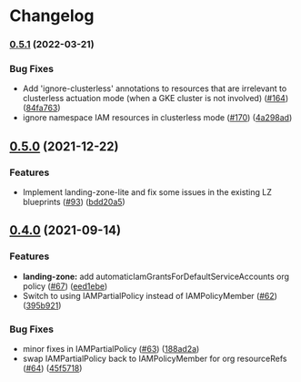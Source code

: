 # Changelog

### [0.5.1](https://github.com/GoogleCloudPlatform/blueprints/compare/landing-zone-blueprint-v0.5.0...landing-zone-blueprint-v0.5.1) (2022-03-21)


### Bug Fixes

* Add 'ignore-clusterless' annotations to resources that are irrelevant to clusterless actuation mode (when a GKE cluster is not involved) ([#164](https://github.com/GoogleCloudPlatform/blueprints/issues/164)) ([84fa763](https://github.com/GoogleCloudPlatform/blueprints/commit/84fa76359253eca234ab5664a97c62dc88b1a860))
* ignore namespace IAM resources in clusterless mode ([#170](https://github.com/GoogleCloudPlatform/blueprints/issues/170)) ([4a298ad](https://github.com/GoogleCloudPlatform/blueprints/commit/4a298addae80b239b8a298bf6a057a242470a081))

## [0.5.0](https://www.github.com/GoogleCloudPlatform/blueprints/compare/landing-zone-blueprint-v0.4.0...landing-zone-blueprint-v0.5.0) (2021-12-22)


### Features

* Implement landing-zone-lite and fix some issues in the existing LZ blueprints ([#93](https://www.github.com/GoogleCloudPlatform/blueprints/issues/93)) ([bdd20a5](https://www.github.com/GoogleCloudPlatform/blueprints/commit/bdd20a5f8a5ae54099a254835b8fce15946bf8e9))

## [0.4.0](https://www.github.com/GoogleCloudPlatform/blueprints/compare/landing-zone-blueprint-v0.3.0...landing-zone-blueprint-v0.4.0) (2021-09-14)


### Features

* **landing-zone:** add automaticIamGrantsForDefaultServiceAccounts org policy ([#67](https://www.github.com/GoogleCloudPlatform/blueprints/issues/67)) ([eed1ebe](https://www.github.com/GoogleCloudPlatform/blueprints/commit/eed1ebe91867e05a17e2d0640b315375b461c670))
* Switch to using IAMPartialPolicy instead of IAMPolicyMember ([#62](https://www.github.com/GoogleCloudPlatform/blueprints/issues/62)) ([395b921](https://www.github.com/GoogleCloudPlatform/blueprints/commit/395b921fe35bf54677e66df013f3ca4c2a09fdb6))


### Bug Fixes

* minor fixes in IAMPartialPolicy ([#63](https://www.github.com/GoogleCloudPlatform/blueprints/issues/63)) ([188ad2a](https://www.github.com/GoogleCloudPlatform/blueprints/commit/188ad2ab8d75e696d5127a52b146ca6f8363b8b3))
* swap IAMPartialPolicy back to IAMPolicyMember for org resourceRefs ([#64](https://www.github.com/GoogleCloudPlatform/blueprints/issues/64)) ([45f5718](https://www.github.com/GoogleCloudPlatform/blueprints/commit/45f571820d091c2046ae6a0541ed89d590014090))
